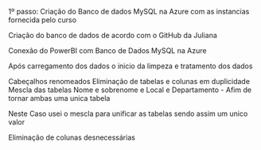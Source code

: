 1º passo:
Criação do Banco de dados MySQL na Azure com as instancias fornecida pelo curso

Criação do banco de dados de acordo com o GitHub da Juliana

Conexão do PowerBI com Banco de Dados MySQL na Azure

Após carregamento dos dados o inicio da limpeza e tratamento dos dados

Cabeçalhos renomeados
Eliminação de tabelas e colunas em duplicidade
Mescla das tabelas Nome e sobrenome  e Local e Departamento - Afim de tornar ambas uma unica tabela

Neste Caso usei  o mescla para unificar as tabelas sendo assim um unico valor 

Eliminação de colunas desnecessárias 